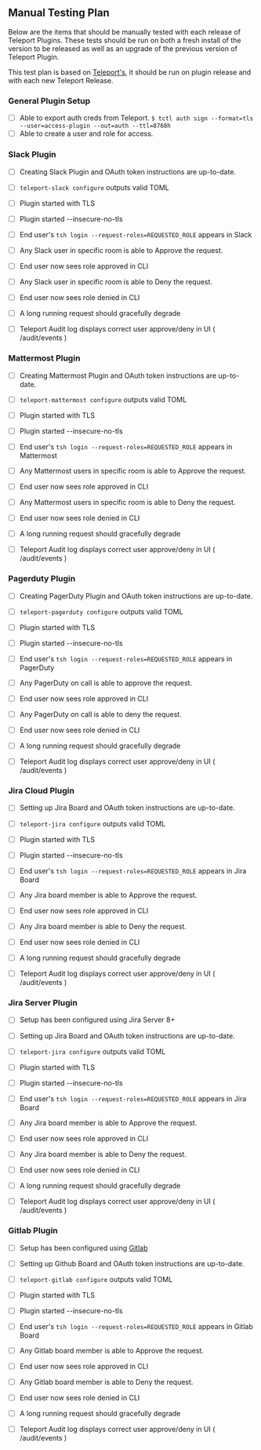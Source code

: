 
## Manual Testing Plan

Below are the items that should be manually tested with each release of Teleport Plugins.
These tests should be run on both a fresh install of the version to be released
as well as an upgrade of the previous version of Teleport Plugin.

This test plan is based on [Teleport's](https://github.com/gravitational/teleport/blob/master/docs/testplan.md),
it should be run on plugin release and with each new Teleport Release.

### General Plugin Setup

- [ ] Able to export auth creds from Teleport. `$ tctl auth sign --format=tls --user=access-plugin --out=auth --ttl=8760h`
- [ ] Able to create a user and role for access.

### Slack Plugin

- [ ] Creating Slack Plugin and OAuth token instructions are up-to-date.
- [ ] `teleport-slack configure` outputs valid TOML
- [ ] Plugin started with TLS
- [ ] Plugin started --insecure-no-tls

- [ ] End user's `tsh login --request-roles=REQUESTED_ROLE` appears in Slack
- [ ] Any Slack user in specific room is able to Approve the request.
- [ ] End user now sees role approved in CLI
- [ ] Any Slack user in specific room is able to Deny the request.
- [ ] End user now sees role denied in CLI

- [ ] A long running request should gracefully degrade

- [ ] Teleport Audit log displays correct user approve/deny in UI ( /audit/events )

### Mattermost Plugin

- [ ] Creating Mattermost Plugin and OAuth token instructions are up-to-date.
- [ ] `teleport-mattermost configure` outputs valid TOML
- [ ] Plugin started with TLS
- [ ] Plugin started --insecure-no-tls

- [ ] End user's `tsh login --request-roles=REQUESTED_ROLE` appears in Mattermost
- [ ] Any Mattermost users in specific room is able to Approve the request.
- [ ] End user now sees role approved in CLI
- [ ] Any Mattermost users in specific room is able to Deny the request.
- [ ] End user now sees role denied in CLI

- [ ] A long running request should gracefully degrade

- [ ] Teleport Audit log displays correct user approve/deny in UI ( /audit/events )

### Pagerduty Plugin

- [ ] Creating PagerDuty Plugin and OAuth token instructions are up-to-date.
- [ ] `teleport-pagerduty configure` outputs valid TOML
- [ ] Plugin started with TLS
- [ ] Plugin started --insecure-no-tls

- [ ] End user's `tsh login --request-roles=REQUESTED_ROLE` appears in PagerDuty
- [ ] Any PagerDuty on call is able to approve the request.
- [ ] End user now sees role approved in CLI
- [ ] Any PagerDuty on call is able to deny the request.
- [ ] End user now sees role denied in CLI

- [ ] A long running request should gracefully degrade

- [ ] Teleport Audit log displays correct user approve/deny in UI ( /audit/events )


### Jira Cloud Plugin

- [ ] Setting up Jira Board and OAuth token instructions are up-to-date.
- [ ] `teleport-jira configure` outputs valid TOML
- [ ] Plugin started with TLS
- [ ] Plugin started --insecure-no-tls

- [ ] End user's `tsh login --request-roles=REQUESTED_ROLE` appears in Jira Board
- [ ] Any Jira board member is able to Approve the request.
- [ ] End user now sees role approved in CLI
- [ ] Any Jira board member is able to Deny the request.
- [ ] End user now sees role denied in CLI

- [ ] A long running request should gracefully degrade

- [ ] Teleport Audit log displays correct user approve/deny in UI ( /audit/events )

### Jira Server Plugin

- [ ] Setup has been configured using Jira Server 8+
- [ ] Setting up Jira Board and OAuth token instructions are up-to-date.
- [ ] `teleport-jira configure` outputs valid TOML
- [ ] Plugin started with TLS
- [ ] Plugin started --insecure-no-tls

- [ ] End user's `tsh login --request-roles=REQUESTED_ROLE` appears in Jira Board
- [ ] Any Jira board member is able to Approve the request.
- [ ] End user now sees role approved in CLI
- [ ] Any Jira board member is able to Deny the request.
- [ ] End user now sees role denied in CLI

- [ ] A long running request should gracefully degrade

- [ ] Teleport Audit log displays correct user approve/deny in UI ( /audit/events )

### Gitlab Plugin

- [ ] Setup has been configured using [Gitlab](https://about.gitlab.com/install/)
- [ ] Setting up Github Board and OAuth token instructions are up-to-date.
- [ ] `teleport-gitlab configure` outputs valid TOML
- [ ] Plugin started with TLS
- [ ] Plugin started --insecure-no-tls

- [ ] End user's `tsh login --request-roles=REQUESTED_ROLE` appears in Gitlab Board
- [ ] Any Gitlab board member is able to Approve the request.
- [ ] End user now sees role approved in CLI
- [ ] Any Gitlab board member is able to Deny the request.
- [ ] End user now sees role denied in CLI

- [ ] A long running request should gracefully degrade

- [ ] Teleport Audit log displays correct user approve/deny in UI ( /audit/events )